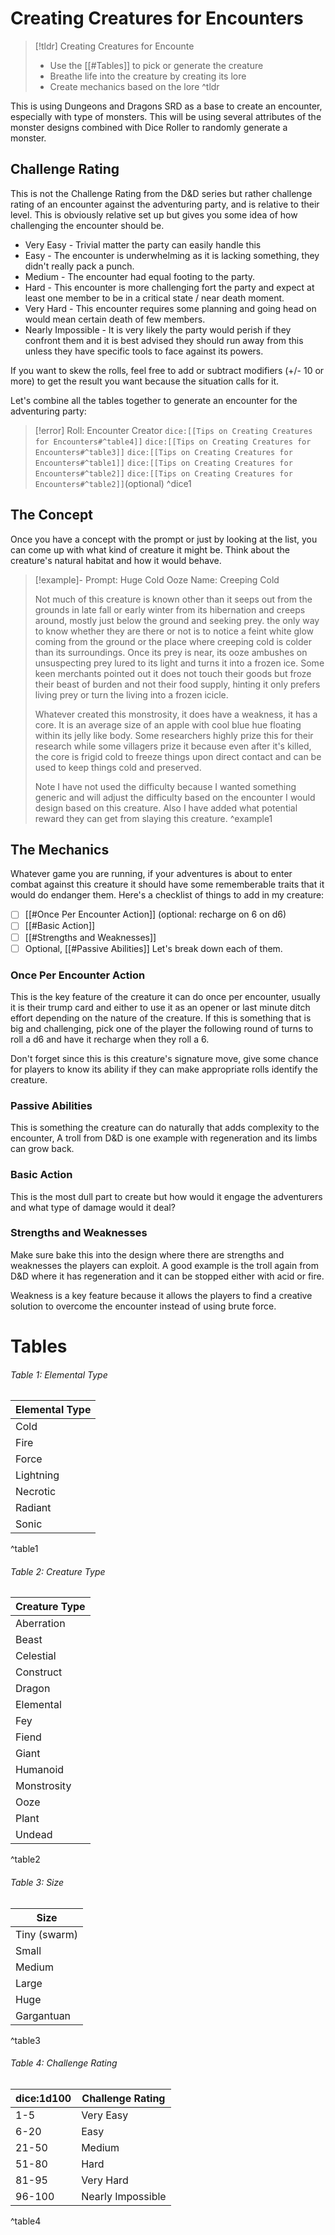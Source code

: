 # Creating Creatures for Encounters

> [!tldr] Creating Creatures for Encounte
> - Use the [[#Tables]] to pick or generate the creature
> - Breathe life into the creature by creating its lore
> - Create mechanics based on the lore
^tldr

This is using Dungeons and Dragons SRD as a base to create an encounter, especially with type of monsters. This will be using several attributes of the monster designs combined with Dice Roller to randomly generate a monster. 

## Challenge Rating
This is not the Challenge Rating from the D&D series but rather challenge rating of an encounter against the adventuring party, and is relative to their level. This is obviously relative set up but gives you some idea of how challenging the encounter should be. 

- Very Easy - Trivial matter the party can easily handle this
- Easy - The encounter is underwhelming as it is lacking something, they didn't really pack a punch.
- Medium - The encounter had equal footing to the party.
- Hard - This encounter is more challenging fort the party and expect at least one member to be in a critical state / near death moment.
- Very Hard - This encounter requires some planning and going head on would mean certain death of few members.
- Nearly Impossible - It is very likely the party would perish if they confront them and it is best advised they should run away from this unless they have specific tools to face against its powers.

If you want to skew the rolls, feel free to add or subtract modifiers (+/- 10 or more) to get the result you want because the situation calls for it.

Let's combine all the tables together to generate an encounter for the adventuring party:

> [!error] Roll: Encounter Creator
> `dice:[[Tips on Creating Creatures for Encounters#^table4]]` `dice:[[Tips on Creating Creatures for Encounters#^table3]]` `dice:[[Tips on Creating Creatures for Encounters#^table1]]` `dice:[[Tips on Creating Creatures for Encounters#^table2]]` `dice:[[Tips on Creating Creatures for Encounters#^table2]]`(optional) 
^dice1

## The Concept
Once you have a concept with the prompt or just by looking at the list, you can come up with what kind of creature it might be. Think about the creature's natural habitat and how it would behave. 

> [!example]- Prompt: Huge Cold Ooze
> Name: Creeping Cold
> 
> Not much of this creature is known other than it seeps out from the grounds in late fall or early winter from its hibernation and creeps around, mostly just below the ground and seeking prey. the only way to know whether they are there or not is to notice a feint white glow coming from the ground or the place where creeping cold is colder than its surroundings. Once its prey is near, its ooze ambushes on unsuspecting prey lured to its light and turns it into a frozen ice. Some keen merchants pointed out it does not touch their goods but froze their beast of burden and not their food supply, hinting it only prefers living prey or turn the living into a frozen icicle. 
> 
> Whatever created this monstrosity, it does have a weakness, it has a core. It is an average size of an apple with cool blue hue floating within its jelly like body. Some researchers highly prize this for their research while some villagers prize it because even after it's killed, the core is frigid cold to freeze things upon direct contact and can be used to keep things cold and preserved.
> 
> Note I have not used the difficulty because I wanted something generic and will adjust the difficulty based on the encounter I would design based on this creature. Also I have added what potential reward they can get from slaying this creature.
^example1
## The Mechanics
Whatever game you are running, if your adventures is about to enter combat against this creature it should have some rememberable traits that it would do endanger them. Here's a checklist of things to add in my creature:
- [ ] [[#Once Per Encounter Action]] (optional: recharge on 6 on d6)
- [ ] [[#Basic Action]]
- [ ] [[#Strengths and Weaknesses]]
- [ ] Optional, [[#Passive Abilities]]
Let's break down each of them.
### Once Per Encounter Action
This is the key feature of the creature it can do once per encounter, usually it is their trump card and either to use it as an opener or last minute ditch effort depending on the nature of the creature. If this is something that is big and challenging, pick one of the player the following round of turns to roll a d6 and have it recharge when they roll a 6.

Don't forget since this is this creature's signature move, give some chance for players to know its ability if they can make appropriate rolls identify the creature. 
### Passive Abilities
This is something the creature can do naturally that adds complexity to the encounter, A troll from D&D is one example with regeneration and its limbs can grow back. 
### Basic Action
This is the most dull part to create but how would it engage the adventurers and what type of damage would it deal? 
### Strengths and Weaknesses
Make sure bake this into the design where there are strengths and weaknesses the players can exploit. A good example is the troll again from D&D where it has regeneration and it can be stopped either with acid or fire. 

Weakness is a key feature because it allows the players to find a creative solution to overcome the encounter instead of using brute force. 

# Tables

###### Table 1: Elemental Type

| Elemental Type |
| -------------- |
| Cold           |
| Fire           |
| Force          |
| Lightning      |
| Necrotic       |
| Radiant        |
| Sonic          |
^table1

###### Table 2: Creature Type

| Creature Type |
| ------------- |
| Aberration    |
| Beast         |
| Celestial     |
| Construct     |
| Dragon        |
| Elemental     |
| Fey           |
| Fiend         |
| Giant         |
| Humanoid      |
| Monstrosity   |
| Ooze          |
| Plant         |
| Undead        |
^table2

###### Table 3: Size

| Size       |
| ---------- |
| Tiny (swarm)       |
| Small      |
| Medium     |
| Large      |
| Huge       |
| Gargantuan |
^table3

###### Table 4: Challenge Rating
| dice:1d100 | Challenge Rating  |
| -------- | ----------------- |
| 1-5      | Very Easy         |
| 6-20     | Easy              |
| 21-50    | Medium            |
| 51-80    | Hard              |
| 81-95    | Very Hard         |
| 96-100   | Nearly Impossible |
^table4